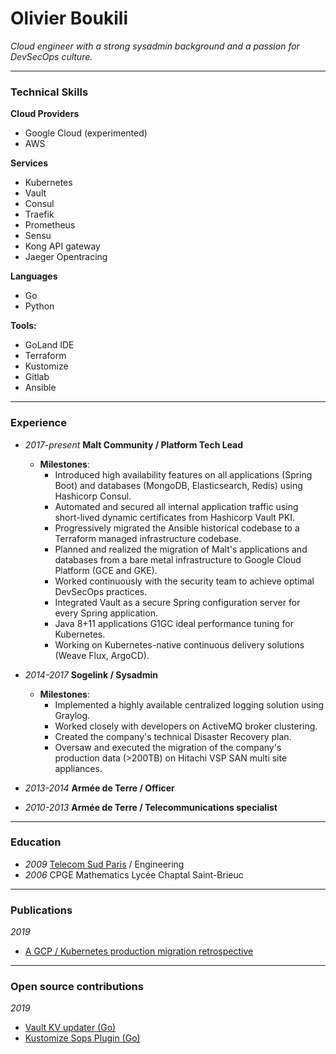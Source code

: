 # Olivier Boukili

*Cloud engineer with a strong sysadmin background and a passion for DevSecOps culture.*

---

### Technical Skills


**Cloud Providers**
* Google Cloud (experimented)
* AWS

**Services**
* Kubernetes
* Vault
* Consul
* Traefik
* Prometheus
* Sensu
* Kong API gateway
* Jaeger Opentracing

**Languages**
* Go
* Python

**Tools:**
* GoLand IDE
* Terraform
* Kustomize
* Gitlab
* Ansible

---

### Experience

* *2017-present* **Malt Community / Platform Tech Lead**
    * **Milestones**:
      * Introduced high availability features on all applications (Spring Boot) and databases (MongoDB, Elasticsearch, Redis) using Hashicorp Consul.
      * Automated and secured all internal application traffic using short-lived dynamic certificates from Hashicorp Vault PKI.
      * Progressively migrated the Ansible historical codebase to a Terraform managed infrastructure codebase.
      * Planned and realized the migration of Malt's applications and databases from a bare metal infrastructure to Google Cloud Platform (GCE and GKE).
      * Worked continuously with the security team to achieve optimal DevSecOps practices.
      * Integrated Vault as a secure Spring configuration server for every Spring application.
      * Java 8+11 applications G1GC ideal performance tuning for Kubernetes.
      * Working on Kubernetes-native continuous delivery solutions (Weave Flux, ArgoCD).

* *2014-2017* **Sogelink / Sysadmin**
  * **Milestones**:
    * Implemented a highly available centralized logging solution using Graylog.
    * Worked closely with developers on ActiveMQ broker clustering.
    * Created the company's technical Disaster Recovery plan.
    * Oversaw and executed the migration of the company's production data (>200TB) on Hitachi VSP SAN multi site appliances.
* *2013-2014* **Armée de Terre / Officer**
* *2010-2013* **Armée de Terre / Telecommunications specialist**

---

### Education

* *2009* [Telecom Sud Paris](https://www.telecom-sudparis.eu/) / Engineering
* *2006* CPGE Mathematics Lycée Chaptal Saint-Brieuc

---

### Publications

*2019*
  * [A GCP / Kubernetes production migration retrospective](https://medium.com/nerds-malt/a-gcp-kubernetes-production-migration-retrospective-part-1-e3e35096073a)

---

### Open source contributions

*2019*
  * [Vault KV updater (Go)](https://gitlab.com/maltcommunity/public/vault-kv-updater)
  * [Kustomize Sops Plugin (Go)](https://gitlab.com/maltcommunity/public/sopsdecoder)

